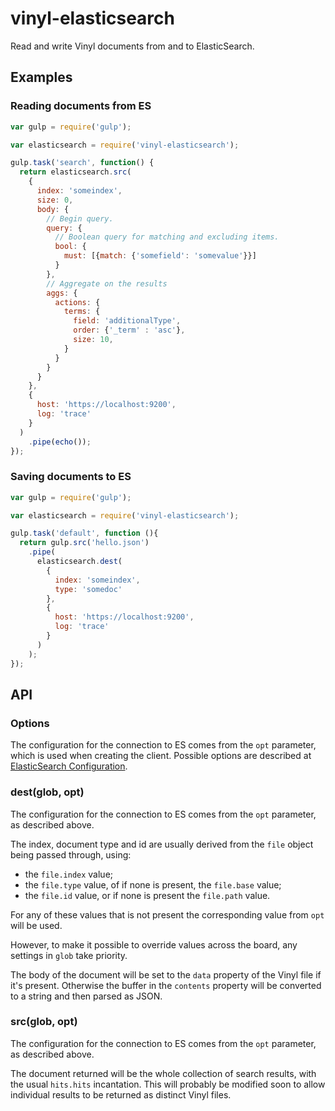 # vinyl-elasticsearch

Read and write Vinyl documents from and to ElasticSearch.

## Examples

### Reading documents from ES

```javascript
var gulp = require('gulp');

var elasticsearch = require('vinyl-elasticsearch');

gulp.task('search', function() {
  return elasticsearch.src(
    {
      index: 'someindex',
      size: 0,
      body: {
        // Begin query.
        query: {
          // Boolean query for matching and excluding items.
          bool: {
            must: [{match: {'somefield': 'somevalue'}}]
          }
        },
        // Aggregate on the results
        aggs: {
          actions: {
            terms: {
              field: 'additionalType',
              order: {'_term' : 'asc'},
              size: 10,
            }
          }
        }
      }
    },
    {
      host: 'https://localhost:9200',
      log: 'trace'
    }
  )
    .pipe(echo());
});
```

### Saving documents to ES

```javascript
var gulp = require('gulp');

var elasticsearch = require('vinyl-elasticsearch');

gulp.task('default', function (){
  return gulp.src('hello.json')
    .pipe(
      elasticsearch.dest(
        {
          index: 'someindex',
          type: 'somedoc'
        },
        {
          host: 'https://localhost:9200',
          log: 'trace'
        }
      )
    );
});
```

## API

### Options

The configuration for the connection to ES comes from the `opt` parameter, which is used when creating the client. Possible options are described at [ElasticSearch Configuration](http://www.elastic.co/guide/en/elasticsearch/client/javascript-api/current/configuration.html).

### dest(glob, opt)

The configuration for the connection to ES comes from the `opt` parameter, as described above.

The index, document type and id are usually derived from the `file` object being passed through, using:

* the `file.index` value;
* the `file.type` value, of if none is present, the `file.base` value;
* the `file.id` value, or if none is present the `file.path` value.

For any of these values that is not present the corresponding value from `opt` will be used.

However, to make it possible to override values across the board, any settings in `glob` take priority.

The body of the document will be set to the `data` property of the Vinyl file if it's present. Otherwise the buffer in the `contents` property will be converted to a string and then parsed as JSON.

### src(glob, opt)

The configuration for the connection to ES comes from the `opt` parameter, as described above.

The document returned will be the whole collection of search results, with the usual `hits.hits` incantation. This will probably be modified soon to allow individual results to be returned as distinct Vinyl files.
